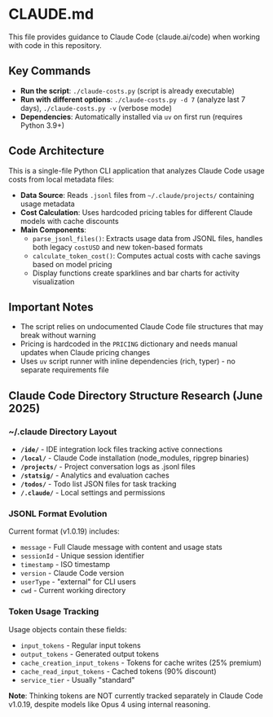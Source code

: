 # CLAUDE.md

This file provides guidance to Claude Code (claude.ai/code) when working with code in this repository.

## Key Commands

- **Run the script**: `./claude-costs.py` (script is already executable)
- **Run with different options**: `./claude-costs.py -d 7` (analyze last 7 days), `./claude-costs.py -v` (verbose mode)
- **Dependencies**: Automatically installed via `uv` on first run (requires Python 3.9+)

## Code Architecture

This is a single-file Python CLI application that analyzes Claude Code usage costs from local metadata files:

- **Data Source**: Reads `.jsonl` files from `~/.claude/projects/` containing usage metadata
- **Cost Calculation**: Uses hardcoded pricing tables for different Claude models with cache discounts
- **Main Components**:
  - `parse_jsonl_files()`: Extracts usage data from JSONL files, handles both legacy `costUSD` and new token-based formats
  - `calculate_token_cost()`: Computes actual costs with cache savings based on model pricing
  - Display functions create sparklines and bar charts for activity visualization

## Important Notes

- The script relies on undocumented Claude Code file structures that may break without warning
- Pricing is hardcoded in the `PRICING` dictionary and needs manual updates when Claude pricing changes
- Uses `uv` script runner with inline dependencies (rich, typer) - no separate requirements file

## Claude Code Directory Structure Research (June 2025)

### ~/.claude Directory Layout
- **`/ide/`** - IDE integration lock files tracking active connections
- **`/local/`** - Claude Code installation (node_modules, ripgrep binaries)
- **`/projects/`** - Project conversation logs as .jsonl files
- **`/statsig/`** - Analytics and evaluation caches
- **`/todos/`** - Todo list JSON files for task tracking
- **`/.claude/`** - Local settings and permissions

### JSONL Format Evolution
Current format (v1.0.19) includes:
- `message` - Full Claude message with content and usage stats
- `sessionId` - Unique session identifier
- `timestamp` - ISO timestamp
- `version` - Claude Code version
- `userType` - "external" for CLI users
- `cwd` - Current working directory

### Token Usage Tracking
Usage objects contain these fields:
- `input_tokens` - Regular input tokens
- `output_tokens` - Generated output tokens  
- `cache_creation_input_tokens` - Tokens for cache writes (25% premium)
- `cache_read_input_tokens` - Cached tokens (90% discount)
- `service_tier` - Usually "standard"

**Note**: Thinking tokens are NOT currently tracked separately in Claude Code v1.0.19, despite models like Opus 4 using internal reasoning.